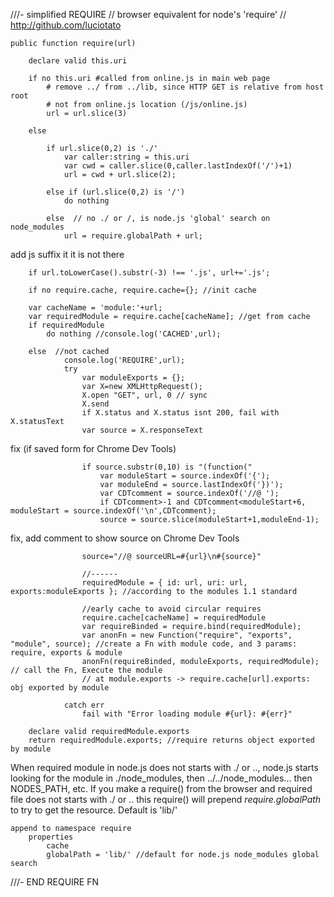 ///- simplified REQUIRE 
// browser equivalent for node's 'require'
// http://github.com/luciotato

    public function require(url)

        declare valid this.uri 

        if no this.uri #called from online.js in main web page
            # remove ../ from ../lib, since HTTP GET is relative from host root
            # not from online.js location (/js/online.js)
            url = url.slice(3)

        else
        
            if url.slice(0,2) is './'
                var caller:string = this.uri
                var cwd = caller.slice(0,caller.lastIndexOf('/')+1)
                url = cwd + url.slice(2);

            else if (url.slice(0,2) is '/') 
                do nothing

            else  // no ./ or /, is node.js 'global' search on node_modules
                url = require.globalPath + url;
              
add js suffix it it is not there

        if url.toLowerCase().substr(-3) !== '.js', url+='.js'; 

    	if no require.cache, require.cache={}; //init cache

        var cacheName = 'module:'+url;
        var requiredModule = require.cache[cacheName]; //get from cache
        if requiredModule
            do nothing //console.log('CACHED',url);
        
        else  //not cached
                console.log('REQUIRE',url);
                try 
                    var moduleExports = {};
                    var X=new XMLHttpRequest();
                    X.open "GET", url, 0 // sync
                    X.send
                    if X.status and X.status isnt 200, fail with X.statusText
    				var source = X.responseText
    				
fix (if saved form for Chrome Dev Tools)

    				if source.substr(0,10) is "(function(" 
    					var moduleStart = source.indexOf('{');
    					var moduleEnd = source.lastIndexOf('})');
    					var CDTcomment = source.indexOf('//@ ');
    					if CDTcomment>-1 and CDTcomment<moduleStart+6, moduleStart = source.indexOf('\n',CDTcomment);
    					source = source.slice(moduleStart+1,moduleEnd-1); 
    				
fix, add comment to show source on Chrome Dev Tools

    				source="//@ sourceURL=#{url}\n#{source}"

    				//------
                    requiredModule = { id: url, uri: url, exports:moduleExports }; //according to the modules 1.1 standard

                    //early cache to avoid circular requires
                    require.cache[cacheName] = requiredModule
                    var requireBinded = require.bind(requiredModule);
                    var anonFn = new Function("require", "exports", "module", source); //create a Fn with module code, and 3 params: require, exports & module
                    anonFn(requireBinded, moduleExports, requiredModule); // call the Fn, Execute the module
                    // at module.exports -> require.cache[url].exports: obj exported by module

                catch err
                    fail with "Error loading module #{url}: #{err}"

        declare valid requiredModule.exports
        return requiredModule.exports; //require returns object exported by module


When required module in node.js does not starts with ./ or .., node.js starts looking
for the module in ./node_modules, then ../../node_modules... then NODES_PATH, etc.
If you make a require() from the browser and required file does not starts with ./ or ..
this require() will prepend *require.globalPath* to try to get the resource.
Default is 'lib/'

    append to namespace require
        properties 
            cache 
            globalPath = 'lib/' //default for node.js node_modules global search


///- END REQUIRE FN

 
